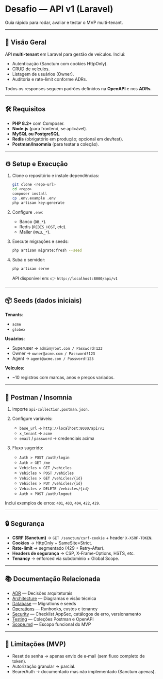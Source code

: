 # Desafio — API v1 (Laravel)

Guia rápido para rodar, avaliar e testar o MVP multi-tenant.

---

## 🚀 Visão Geral

API **multi-tenant** em Laravel para gestão de veículos.
Inclui:

* Autenticação (Sanctum com cookies HttpOnly).
* CRUD de veículos.
* Listagem de usuários (Owner).
* Auditoria e rate-limit conforme ADRs.

Todos os responses seguem padrões definidos na **OpenAPI** e nos **ADRs**.

---

## 🛠️ Requisitos

* **PHP 8.2+** com Composer.
* **Node.js** (para frontend, se aplicável).
* **MySQL ou PostgreSQL**.
* **Redis** (obrigatório em produção; opcional em dev/test).
* **Postman/Insomnia** (para testar a coleção).

---

## ⚙️ Setup e Execução

1. Clone o repositório e instale dependências:

   ```bash
   git clone <repo-url>
   cd <repo>
   composer install
   cp .env.example .env
   php artisan key:generate
   ```

2. Configure `.env`:

   * Banco (`DB_*`).
   * Redis (`REDIS_HOST`, etc).
   * Mailer (`MAIL_*`).

3. Execute migrações e seeds:

   ```bash
   php artisan migrate:fresh --seed
   ```

4. Suba o servidor:

   ```bash
   php artisan serve
   ```

   API disponível em:
   👉 `http://localhost:8000/api/v1`

---

## 📦 Seeds (dados iniciais)

**Tenants**:

* `acme`
* `globex`

**Usuários**:

* Superuser → `admin@root.com / Password!123`
* Owner → `owner@acme.com / Password!123`
* Agent → `agent@acme.com / Password!123`

**Veículos**:

* \~10 registros com marcas, anos e preços variados.

---

## 🧪 Postman / Insomnia

1. Importe `api-collection.postman.json`.

2. Configure variáveis:

   * `base_url` → `http://localhost:8000/api/v1`
   * `x_tenant` → `acme`
   * `email` / `password` → credenciais acima

3. Fluxo sugerido:

   * `Auth > POST /auth/login`
   * `Auth > GET /me`
   * `Vehicles > GET /vehicles`
   * `Vehicles > POST /vehicles`
   * `Vehicles > GET /vehicles/{id}`
   * `Vehicles > PUT /vehicles/{id}`
   * `Vehicles > DELETE /vehicles/{id}`
   * `Auth > POST /auth/logout`

Inclui exemplos de erros: `401`, `403`, `404`, `422`, `429`.

---

## 🔒 Segurança

* **CSRF (Sanctum)** → `GET /sanctum/csrf-cookie` + header `X-XSRF-TOKEN`.
* **Cookies** → HttpOnly + SameSite=Strict.
* **Rate-limit** → segmentado (429 + Retry-After).
* **Headers de segurança** → CSP, X-Frame-Options, HSTS, etc.
* **Tenancy** → enforced via subdomínio + Global Scope.

---

## 📚 Documentação Relacionada

- [ADR](Desafio/docs/ADR/) — Decisões arquiteturais
- [Architecture](Desafio/docs/Architecture/) — Diagramas e visão técnica
- [Database](Desafio/docs/Database/) — Migrations e seeds
- [Operations](Desafio/docs/Operations/) — Runbooks, custos e tenancy
- [Security](Desafio/docs/Security/) — Checklist AppSec, catálogos de erro, versionamento
- [Testing](Desafio/docs/Testing/) — Coleções Postman e OpenAPI
- [Scope.md](Desafio/docs/scope.md) — Escopo funcional do MVP

---

## 🚧 Limitações (MVP)

* Reset de senha → apenas envio de e-mail (sem fluxo completo de token).
* Autorização granular → parcial.
* BearerAuth → documentado mas não implementado (Sanctum apenas).
